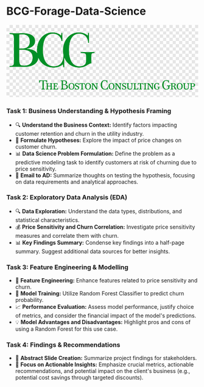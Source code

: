 # BCG-Forage-Data-Science
![logo](https://github.com/arbaazkhaan/BCG-Forage-Data-Science/blob/1cf4c3991e53873808fbf93079818da85cedd32c/png-clipart-boston-consulting-group-management-consulting-company-consultant-employee-benefits-others-company-text.png)
### Task 1: Business Understanding & Hypothesis Framing
- :mag: **Understand the Business Context:** Identify factors impacting customer retention and churn in the utility industry.
- :crystal_ball: **Formulate Hypotheses:** Explore the impact of price changes on customer churn.
- :bar_chart: **Data Science Problem Formulation:** Define the problem as a predictive modeling task to identify customers at risk of churning due to price sensitivity.
- :e-mail: **Email to AD:** Summarize thoughts on testing the hypothesis, focusing on data requirements and analytical approaches.

### Task 2: Exploratory Data Analysis (EDA)
- :mag: **Data Exploration:** Understand the data types, distributions, and statistical characteristics.
- :moneybag: **Price Sensitivity and Churn Correlation:** Investigate price sensitivity measures and correlate them with churn.
- :bar_chart: **Key Findings Summary:** Condense key findings into a half-page summary. Suggest additional data sources for better insights.

### Task 3: Feature Engineering & Modelling
- :wrench: **Feature Engineering:** Enhance features related to price sensitivity and churn.
- :robot: **Model Training:** Utilize Random Forest Classifier to predict churn probability.
- :chart_with_upwards_trend: **Performance Evaluation:** Assess model performance, justify choice of metrics, and consider the financial impact of the model's predictions.
- :bulb: **Model Advantages and Disadvantages:** Highlight pros and cons of using a Random Forest for this use case.

### Task 4: Findings & Recommendations
- :notebook: **Abstract Slide Creation:** Summarize project findings for stakeholders.
- :dart: **Focus on Actionable Insights:** Emphasize crucial metrics, actionable recommendations, and potential impact on the client's business (e.g., potential cost savings through targeted discounts).
